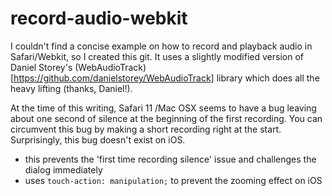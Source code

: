 # record-audio-webkit



I couldn't find a concise example on how to record and playback audio in Safari/Webkit, so I created this git.
It uses a slightly modified version of Daniel Storey's (WebAudioTrack)[https://github.com/danielstorey/WebAudioTrack] library which does all the heavy lifting (thanks, Daniel!).

At the time of this writing, Safari 11 /Mac OSX seems to have a bug leaving about one second of silence at the beginning of the first recording. You can circumvent this bug by making a short recording right at the start.
Surprisingly, this bug doesn't exist on iOS.

- this prevents the 'first time recording silence' issue and challenges the dialog immediately
- uses ```touch-action: manipulation;``` to prevent the zooming effect on iOS